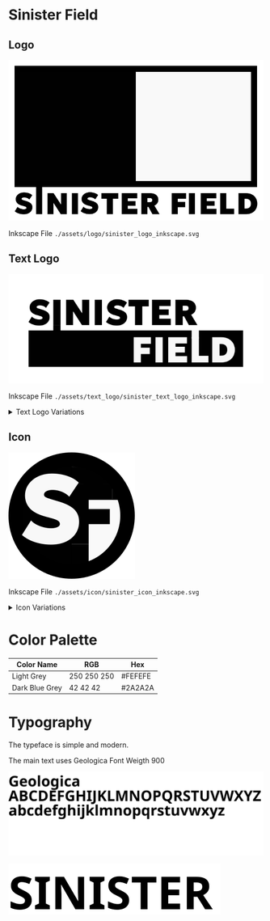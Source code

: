 # Sinister Field

## Logo

![Image of Sinister Logo](./assets/logo/sinister_logo_840x530.png)

Inkscape File `./assets/logo/sinister_logo_inkscape.svg`

## Text Logo

![Image of Sinister Text Logo](./assets/text_logo/sinister_text_logo_v4_700x300.png)

Inkscape File `./assets/text_logo/sinister_text_logo_inkscape.svg`


<details>
<summary>Text Logo Variations</summary>

![Image of Sinister Text Logo](./assets/text_logo/sinister_text_logo_v3_700x300.png)

![Image of Sinister Text Logo](./assets/text_logo/sinister_text_logo_v2_700x300.png)

![Image of Sinister Text Logo](./assets/text_logo/sinister_text_logo_v5_700x300.png)

</details>

## Icon

![Image of Sinister Icon](./assets/icon/sinister_icon_v4.png)

Inkscape File `./assets/icon/sinister_icon_inkscape.svg`

<details>
<summary>Icon Variations</summary>


![Image of Sinister Icon v2](./assets/icon/sinister_icon_v2.png)

![Image of Sinister Icon v1](./assets/icon/sinister_icon_v1.png)

</details>

# Color Palette


Color Name | RGB | Hex
-----------|-----|--------
Light Grey | 250 250 250 | #FEFEFE  
Dark Blue Grey | 42 42 42 | #2A2A2A

# Typography

The typeface is simple and modern. 

The main text uses Geologica 
Font Weigth 900

![Font Example](./assets/font-example.svg)

![Font Name Example](./assets/font-name-example.svg)
